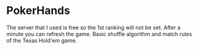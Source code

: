 # PokerHands
The server that I used is free so the 1st ranking will not be set.
After a minute you can refresh the game.
Basic shuffle algorithm and match rules of the Texas Hold'em game.
